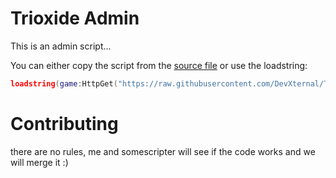# Trioxide Admin
This is an admin script...
<p>You can either copy the script from the <a href="https://github.com/DevXternal/Trioxide/blob/main/source.lua">source file</a> or use the loadstring:</p>

```Lua
loadstring(game:HttpGet("https://raw.githubusercontent.com/DevXternal/Trioxide/main/source.lua", true))()
```
# Contributing
there are no rules, me and somescripter will see if the code works and we will merge it :)

